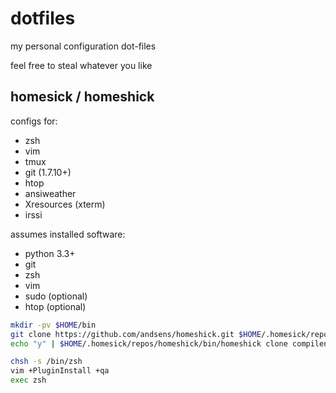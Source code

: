 dotfiles
========

my personal configuration dot-files

feel free to steal whatever you like

homesick / homeshick
--------------------

configs for:
 - zsh
 - vim
 - tmux
 - git (1.7.10+)
 - htop
 - ansiweather
 - Xresources (xterm)
 - irssi

assumes installed software:
 - python 3.3+
 - git
 - zsh
 - vim
 - sudo (optional)
 - htop (optional)

```sh
mkdir -pv $HOME/bin
git clone https://github.com/andsens/homeshick.git $HOME/.homesick/repos/homeshick
echo "y" | $HOME/.homesick/repos/homeshick/bin/homeshick clone compilenix/dotfiles

chsh -s /bin/zsh
vim +PluginInstall +qa
exec zsh
```

